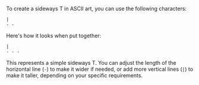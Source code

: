 To create a sideways T in ASCII art, you can use the following characters:

```
|
- -
```

Here's how it looks when put together:

```
|
- - -
```

This represents a simple sideways T. You can adjust the length of the horizontal line (`-`) to make it wider if needed, or add more vertical lines (`|`) to make it taller, depending on your specific requirements.

